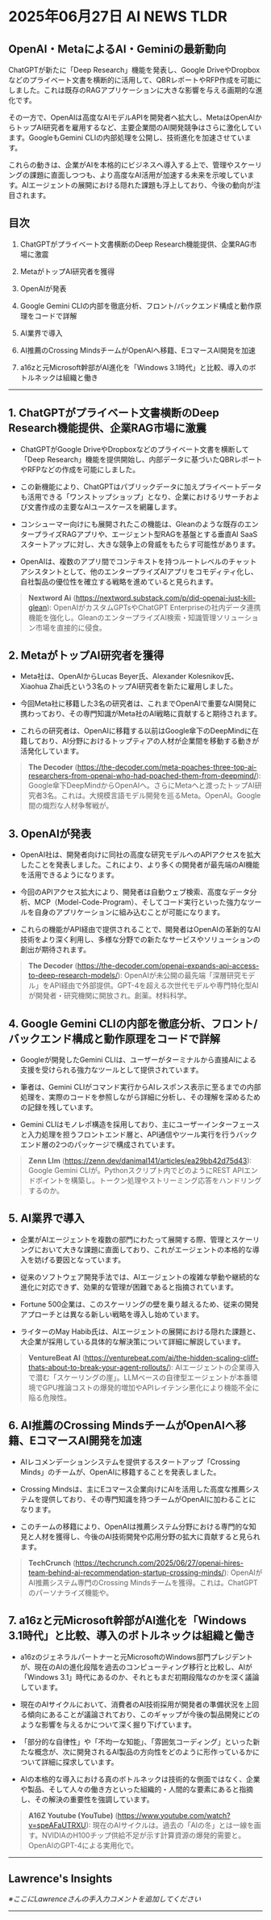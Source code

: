 # 2025年06月27日 AI NEWS TLDR

## OpenAI・MetaによるAI・Geminiの最新動向

ChatGPTが新たに「Deep Research」機能を発表し、Google DriveやDropboxなどのプライベート文書を横断的に活用して、QBRレポートやRFP作成を可能にしました。これは既存のRAGアプリケーションに大きな影響を与える画期的な進化です。

その一方で、OpenAIは高度なAIモデルAPIを開発者へ拡大し、MetaはOpenAIからトップAI研究者を雇用するなど、主要企業間のAI開発競争はさらに激化しています。GoogleもGemini CLIの内部処理を公開し、技術進化を加速させています。

これらの動きは、企業がAIを本格的にビジネスへ導入する上で、管理やスケーリングの課題に直面しつつも、より高度なAI活用が加速する未来を示唆しています。AIエージェントの展開における隠れた課題も浮上しており、今後の動向が注目されます。

## 目次

1. ChatGPTがプライベート文書横断のDeep Research機能提供、企業RAG市場に激震

2. MetaがトップAI研究者を獲得

3. OpenAIが発表

4. Google Gemini CLIの内部を徹底分析、フロント/バックエンド構成と動作原理をコードで詳解

5. AI業界で導入

6. AI推薦のCrossing MindsチームがOpenAIへ移籍、EコマースAI開発を加速

7. a16zと元Microsoft幹部がAI進化を「Windows 3.1時代」と比較、導入のボトルネックは組織と働き

---

## 1. ChatGPTがプライベート文書横断のDeep Research機能提供、企業RAG市場に激震

- ChatGPTがGoogle DriveやDropboxなどのプライベート文書を横断して「Deep Research」機能を提供開始し、内部データに基づいたQBRレポートやRFPなどの作成を可能にしました。

- この新機能により、ChatGPTはパブリックデータに加えプライベートデータも活用できる「ワンストップショップ」となり、企業におけるリサーチおよび文書作成の主要なAIユースケースを網羅します。

- コンシューマー向けにも展開されたこの機能は、Gleanのような既存のエンタープライズRAGアプリや、エージェント型RAGを基盤とする垂直AI SaaSスタートアップに対し、大きな競争上の脅威をもたらす可能性があります。

- OpenAIは、複数のアプリ間でコンテキストを持つルートレベルのチャットアシスタントとして、他のエンタープライズAIアプリをコモディティ化し、自社製品の優位性を確立する戦略を進めていると見られます。

> **Nextword Ai** (https://nextword.substack.com/p/did-openai-just-kill-glean): OpenAIがカスタムGPTsやChatGPT Enterpriseの社内データ連携機能を強化し。GleanのエンタープライズAI検索・知識管理ソリューション市場を直接的に侵食。

## 2. MetaがトップAI研究者を獲得

- Meta社は、OpenAIからLucas Beyer氏、Alexander Kolesnikov氏、Xiaohua Zhai氏という3名のトップAI研究者を新たに雇用しました。

- 今回Meta社に移籍した3名の研究者は、これまでOpenAIで重要なAI開発に携わっており、その専門知識がMeta社のAI戦略に貢献すると期待されます。

- これらの研究者は、OpenAIに移籍する以前はGoogle傘下のDeepMindに在籍しており、AI分野におけるトップティアの人材が企業間を移動する動きが活発化しています。

> **The Decoder** (https://the-decoder.com/meta-poaches-three-top-ai-researchers-from-openai-who-had-poached-them-from-deepmind/): Google傘下DeepMindからOpenAIへ。さらにMetaへと渡ったトップAI研究者3名。これは。大規模言語モデル開発を巡るMeta。OpenAI。Google間の熾烈な人材争奪戦が。

## 3. OpenAIが発表

- OpenAI社は、開発者向けに同社の高度な研究モデルへのAPIアクセスを拡大したことを発表しました。これにより、より多くの開発者が最先端のAI機能を活用できるようになります。

- 今回のAPIアクセス拡大により、開発者は自動ウェブ検索、高度なデータ分析、MCP（Model-Code-Program）、そしてコード実行といった強力なツールを自身のアプリケーションに組み込むことが可能になります。

- これらの機能がAPI経由で提供されることで、開発者はOpenAIの革新的なAI技術をより深く利用し、多様な分野での新たなサービスやソリューションの創出が期待されます。

> **The Decoder** (https://the-decoder.com/openai-expands-api-access-to-deep-research-models/): OpenAIが未公開の最先端「深層研究モデル」をAPI経由で外部提供。GPT-4を超える次世代モデルや専門特化型AIが開発者・研究機関に開放され。創薬。材料科学。

## 4. Google Gemini CLIの内部を徹底分析、フロント/バックエンド構成と動作原理をコードで詳解

- Googleが開発したGemini CLIは、ユーザーがターミナルから直接AIによる支援を受けられる強力なツールとして提供されています。

- 筆者は、Gemini CLIがコマンド実行からAIレスポンス表示に至るまでの内部処理を、実際のコードを参照しながら詳細に分析し、その理解を深めるための記録を残しています。

- Gemini CLIはモノレポ構造を採用しており、主にユーザーインターフェースと入力処理を担うフロントエンド層と、API通信やツール実行を行うバックエンド層の2つのパッケージで構成されています。

> **Zenn Llm** (https://zenn.dev/danimal141/articles/ea29bb42d75d43): Google Gemini CLIが。Pythonスクリプト内でどのようにREST APIエンドポイントを構築し。トークン処理やストリーミング応答をハンドリングするのか。

## 5. AI業界で導入

- 企業がAIエージェントを複数の部門にわたって展開する際、管理とスケーリングにおいて大きな課題に直面しており、これがエージェントの本格的な導入を妨げる要因となっています。

- 従来のソフトウェア開発手法では、AIエージェントの複雑な挙動や継続的な進化に対応できず、効果的な管理が困難であると指摘されています。

- Fortune 500企業は、このスケーリングの壁を乗り越えるため、従来の開発アプローチとは異なる新しい戦略を導入し始めています。

- ライターのMay Habib氏は、AIエージェントの展開における隠れた課題と、大企業が採用している具体的な解決策について詳細に解説しています。

> **VentureBeat AI** (https://venturebeat.com/ai/the-hidden-scaling-cliff-thats-about-to-break-your-agent-rollouts/): AIエージェントの企業導入で潜む「スケーリングの崖」。LLMベースの自律型エージェントが本番環境でGPU推論コストの爆発的増加やAPIレイテンシ悪化により機能不全に陥る危険性。

## 6. AI推薦のCrossing MindsチームがOpenAIへ移籍、EコマースAI開発を加速

- AIレコメンデーションシステムを提供するスタートアップ「Crossing Minds」のチームが、OpenAIに移籍することを発表しました。

- Crossing Mindsは、主にEコマース企業向けにAIを活用した高度な推薦システムを提供しており、その専門知識を持つチームがOpenAIに加わることになります。

- このチームの移籍により、OpenAIは推薦システム分野における専門的な知見と人材を獲得し、今後のAI技術開発や応用分野の拡大に貢献すると見られます。

> **TechCrunch** (https://techcrunch.com/2025/06/27/openai-hires-team-behind-ai-recommendation-startup-crossing-minds/): OpenAIがAI推薦システム専門のCrossing Mindsチームを獲得。これは。ChatGPTのパーソナライズ機能や。

## 7. a16zと元Microsoft幹部がAI進化を「Windows 3.1時代」と比較、導入のボトルネックは組織と働き

- a16zのジェネラルパートナーと元MicrosoftのWindows部門プレジデントが、現在のAIの進化段階を過去のコンピューティング移行と比較し、AIが「Windows 3.1」時代にあるのか、それともまだ初期段階なのかを深く議論しています。

- 現在のAIサイクルにおいて、消費者のAI技術採用が開発者の準備状況を上回る傾向にあることが議論されており、このギャップが今後の製品開発にどのような影響を与えるかについて深く掘り下げています。

- 「部分的な自律性」や「不均一な知能」、「雰囲気コーディング」といった新たな概念が、次に開発されるAI製品の方向性をどのように形作っているかについて詳細に探求しています。

- AIの本格的な導入における真のボトルネックは技術的な側面ではなく、企業や製品、そして人々の働き方といった組織的・人間的な要素にあると指摘し、その解決の重要性を強調しています。

> **A16Z Youtube (YouTube)** (https://www.youtube.com/watch?v=speAFaUTRXU): 現在のAIサイクルは。過去の「AIの冬」とは一線を画す。NVIDIAのH100チップ供給不足が示す計算資源の爆発的需要と。OpenAIのGPT-4による実用化で。

---

## Lawrence's Insights

*※ここにLawrenceさんの手入力コメントを追加してください*

---
